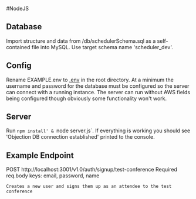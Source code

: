 #NodeJS

## Database

Import structure and data from /db/schedulerSchema.sql as a self-contained file into MySQL. Use target schema name 'scheduler_dev'.

## Config

Rename EXAMPLE.env to [.env](https://www.npmjs.com/package/dotenv) in the root directory. At a minimum the username and password for the database must be configured so the server can connect with a running instance. The server can run without AWS fields being configured though obviously some functionality won't work.

## Server

Run `npm install' & `node server.js`. If everything is working you should see 'Objection DB connection established' printed to the console.

## Example Endpoint

POST http://localhost:3001/v1.0/auth/signup/test-conference
Required req.body keys: email, password, name

<code>Creates a new user and signs them up as an attendee to the test conference</code>